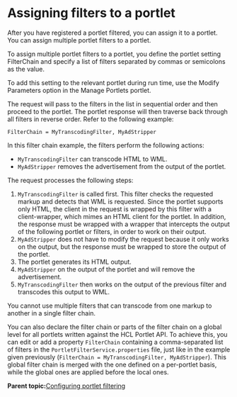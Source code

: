 # Assigning filters to a portlet

After you have registered a portlet filtered, you can assign it to a portlet. You can assign multiple portlet filters to a portlet.

To assign multiple portlet filters to a portlet, you define the portlet setting FilterChain and specify a list of filters separated by commas or semicolons as the value.

To add this setting to the relevant portlet during run time, use the Modify Parameters option in the Manage Portlets portlet.

The request will pass to the filters in the list in sequential order and then proceed to the portlet. The portlet response will then traverse back through all filters in reverse order. Refer to the following example:

```
FilterChain = MyTranscodingFilter, MyAdStripper
```

In this filter chain example, the filters perform the following actions:

-   `MyTranscodingFilter` can transcode HTML to WML.
-   `MyAdStripper` removes the advertisement from the output of the portlet.

The request processes the following steps:

1.  `MyTranscodingFilter` is called first. This filter checks the requested markup and detects that WML is requested. Since the portlet supports only HTML, the client in the request is wrapped by this filter with a client-wrapper, which mimes an HTML client for the portlet. In addition, the response must be wrapped with a wrapper that intercepts the output of the following portlet or filters, in order to work on their output.
2.  `MyAdStripper` does not have to modify the request because it only works on the output, but the response must be wrapped to store the output of the portlet.
3.  The portlet generates its HTML output.
4.  `MyAdStripper` on the output of the portlet and will remove the advertisement.
5.  `MyTranscodingFilter` then works on the output of the previous filter and transcodes this output to WML.

You cannot use multiple filters that can transcode from one markup to another in a single filter chain.

You can also declare the filter chain or parts of the filter chain on a global level for all portlets written against the HCL Portlet API. To achieve this, you can edit or add a property `FilterChain` containing a comma-separated list of filters in the `PortletFilterService.properties` file, just like in the example given previously \(`FilterChain = MyTranscodingFilter, MyAdStripper`\). This global filter chain is merged with the one defined on a per-portlet basis, while the global ones are applied before the local ones.

**Parent topic:**[Configuring portlet filtering](../admin-system/adpltflt.md)

